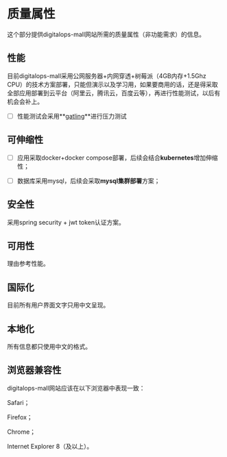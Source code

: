 # 质量属性

这个部分提供digitalops-mall网站所需的质量属性（非功能需求）的信息。

## 性能

目前digitalops-mall采用公网服务器+内网穿透+树莓派（4GB内存+1.5Ghz CPU）的技术方案部署，只能但演示以及学习用，如果要商用的话，还是得采取全部应用部署到云平台（阿里云，腾讯云，百度云等），再进行性能测试，以后有机会会补上。

- [ ] 性能测试会采用**[gatling](https://github.com/gatling/gatling)**进行压力测试

## 可伸缩性

- [ ] 应用采取docker+docker compose部署，后续会结合**kubernetes**增加伸缩性；

- [ ] 数据库采用mysql，后续会采取**mysql集群部署**方案；

## 安全性

采用spring security + jwt token认证方案。

## 可用性

理由参考性能。

## 国际化

目前所有用户界面文字只用中文呈现。

## 本地化

所有信息都只使用中文的格式。

## 浏览器兼容性

digitalops-mall网站应该在以下浏览器中表现一致：

Safari；

Firefox；

Chrome；

Internet Explorer 8（及以上）。